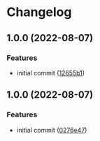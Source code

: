 # Changelog

## 1.0.0 (2022-08-07)


### Features

* initial commit ([12655b1](https://github.com/mathematic-inc/vscode-api-linter/commit/12655b137268aae0bb6b759da8203ea9ca174384))

## 1.0.0 (2022-08-07)


### Features

* initial commit ([0276e47](https://github.com/mathematic-inc/vscode-api-linter/commit/0276e4715ffbadd347fc03ae51c6bde9a6e58faa))
